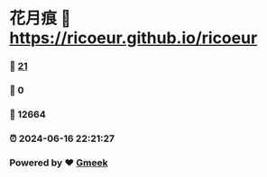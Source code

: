 # 花月痕 :link: https://ricoeur.github.io/ricoeur 
### :page_facing_up: [21](https://ricoeur.github.io/ricoeur/tag.html) 
### :speech_balloon: 0 
### :hibiscus: 12664 
### :alarm_clock: 2024-06-16 22:21:27 
### Powered by :heart: [Gmeek](https://github.com/Meekdai/Gmeek)
